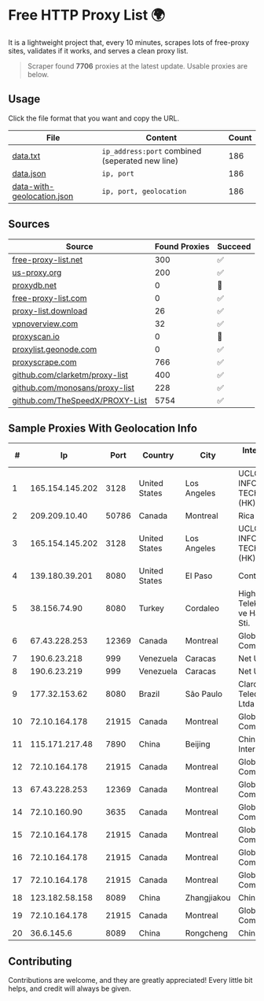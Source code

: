 
# Free HTTP Proxy List 🌍

It is a lightweight project that, every 10 minutes, scrapes lots of free-proxy sites, validates if it works, and serves a clean proxy list.


> Scraper found **7706** proxies at the latest update. Usable proxies are below.

## Usage

Click the file format that you want and copy the URL.


|File|Content|Count|
|----|-------|-----|
|[data.txt](https://raw.githubusercontent.com/themiralay/Proxy-List-World/master/data.txt)|`ip_address:port` combined (seperated new line)|186|
|[data.json](https://raw.githubusercontent.com/themiralay/Proxy-List-World/master/data.json)|`ip, port`|186|
|[data-with-geolocation.json](https://raw.githubusercontent.com/themiralay/Proxy-List-World/master/data-with-geolocation.json)|`ip, port, geolocation`|186|

## Sources

|Source|Found Proxies|Succeed|
|------|-------------|-------|
|[free-proxy-list.net](https://free-proxy-list.net)|300|✅|
|[us-proxy.org](https://www.us-proxy.org)|200|✅|
|[proxydb.net](http://proxydb.net)|0|🚫|
|[free-proxy-list.com](https://free-proxy-list.com/?page=&port=&type%5B%5D=http&type%5B%5D=https&up_time=0&search=Search)|0|✅|
|[proxy-list.download](https://www.proxy-list.download/HTTP)|26|✅|
|[vpnoverview.com](https://vpnoverview.com/privacy/anonymous-browsing/free-proxy-servers)|32|✅|
|[proxyscan.io](https://www.proxyscan.io)|0|🚫|
|[proxylist.geonode.com](https://proxylist.geonode.com/api/proxy-list?limit=300&page=1&sort_by=lastChecked&sort_type=desc&protocols=http,https)|0|✅|
|[proxyscrape.com](https://api.proxyscrape.com/v2/?request=displayproxies&protocol=http&timeout=10000&country=all&ssl=all&anonymity=all)|766|✅|
|[github.com/clarketm/proxy-list](https://raw.githubusercontent.com/clarketm/proxy-list/master/proxy-list-raw.txt)|400|✅|
|[github.com/monosans/proxy-list](https://raw.githubusercontent.com/monosans/proxy-list/main/proxies/http.txt)|228|✅|
|[github.com/TheSpeedX/PROXY-List](https://raw.githubusercontent.com/TheSpeedX/PROXY-List/master/http.txt)|5754|✅|


## Sample Proxies With Geolocation Info

|#|Ip|Port|Country|City|Internet Service Provider|
|-|--|----|-------|----|-------------------------|
|1|165.154.145.202|3128|United States|Los Angeles|UCLOUD INFORMATION TECHNOLOGY (HK) LIMITED|
|2|209.209.10.40|50786|Canada|Montreal|Rica Web Services|
|3|165.154.145.202|3128|United States|Los Angeles|UCLOUD INFORMATION TECHNOLOGY (HK) LIMITED|
|4|139.180.39.201|8080|United States|El Paso|Conterra|
|5|38.156.74.90|8080|Turkey|Cordaleo|High Speed Telekomunikasyon ve Hab. Hiz. Ltd. Sti.|
|6|67.43.228.253|12369|Canada|Montreal|GloboTech Communications|
|7|190.6.23.218|999|Venezuela|Caracas|Net Uno|
|8|190.6.23.219|999|Venezuela|Caracas|Net Uno|
|9|177.32.153.62|8080|Brazil|São Paulo|Claro NXT Telecomunicacoes Ltda|
|10|72.10.164.178|21915|Canada|Montreal|GloboTech Communications|
|11|115.171.217.48|7890|China|Beijing|China Networks Inter-Exchange|
|12|72.10.164.178|21915|Canada|Montreal|GloboTech Communications|
|13|67.43.228.253|12369|Canada|Montreal|GloboTech Communications|
|14|72.10.160.90|3635|Canada|Montreal|GloboTech Communications|
|15|72.10.164.178|21915|Canada|Montreal|GloboTech Communications|
|16|72.10.164.178|21915|Canada|Montreal|GloboTech Communications|
|17|72.10.164.178|21915|Canada|Montreal|GloboTech Communications|
|18|123.182.58.158|8089|China|Zhangjiakou|China Telecom|
|19|72.10.164.178|21915|Canada|Montreal|GloboTech Communications|
|20|36.6.145.6|8089|China|Rongcheng|Chinanet|



## Contributing

Contributions are welcome, and they are greatly appreciated! Every
little bit helps, and credit will always be given.

